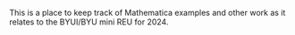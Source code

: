 This is a place to keep track of Mathematica examples and other work as it relates to the BYUI/BYU mini REU for 2024.
